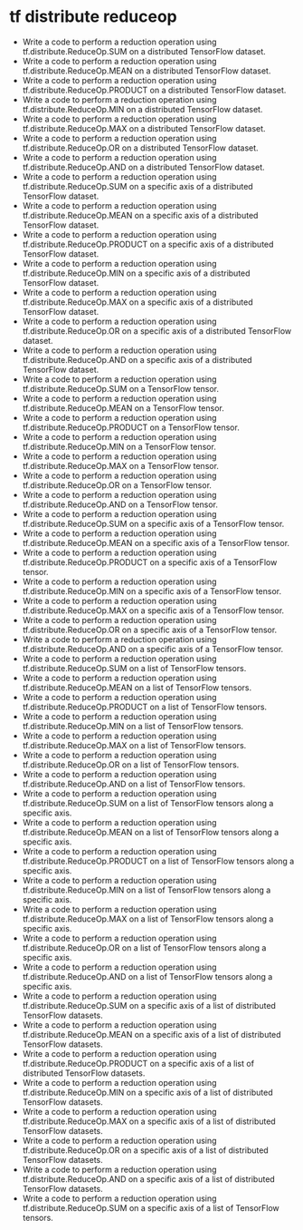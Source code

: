 # tf distribute reduceop

- Write a code to perform a reduction operation using tf.distribute.ReduceOp.SUM on a distributed TensorFlow dataset.
- Write a code to perform a reduction operation using tf.distribute.ReduceOp.MEAN on a distributed TensorFlow dataset.
- Write a code to perform a reduction operation using tf.distribute.ReduceOp.PRODUCT on a distributed TensorFlow dataset.
- Write a code to perform a reduction operation using tf.distribute.ReduceOp.MIN on a distributed TensorFlow dataset.
- Write a code to perform a reduction operation using tf.distribute.ReduceOp.MAX on a distributed TensorFlow dataset.
- Write a code to perform a reduction operation using tf.distribute.ReduceOp.OR on a distributed TensorFlow dataset.
- Write a code to perform a reduction operation using tf.distribute.ReduceOp.AND on a distributed TensorFlow dataset.
- Write a code to perform a reduction operation using tf.distribute.ReduceOp.SUM on a specific axis of a distributed TensorFlow dataset.
- Write a code to perform a reduction operation using tf.distribute.ReduceOp.MEAN on a specific axis of a distributed TensorFlow dataset.
- Write a code to perform a reduction operation using tf.distribute.ReduceOp.PRODUCT on a specific axis of a distributed TensorFlow dataset.
- Write a code to perform a reduction operation using tf.distribute.ReduceOp.MIN on a specific axis of a distributed TensorFlow dataset.
- Write a code to perform a reduction operation using tf.distribute.ReduceOp.MAX on a specific axis of a distributed TensorFlow dataset.
- Write a code to perform a reduction operation using tf.distribute.ReduceOp.OR on a specific axis of a distributed TensorFlow dataset.
- Write a code to perform a reduction operation using tf.distribute.ReduceOp.AND on a specific axis of a distributed TensorFlow dataset.
- Write a code to perform a reduction operation using tf.distribute.ReduceOp.SUM on a TensorFlow tensor.
- Write a code to perform a reduction operation using tf.distribute.ReduceOp.MEAN on a TensorFlow tensor.
- Write a code to perform a reduction operation using tf.distribute.ReduceOp.PRODUCT on a TensorFlow tensor.
- Write a code to perform a reduction operation using tf.distribute.ReduceOp.MIN on a TensorFlow tensor.
- Write a code to perform a reduction operation using tf.distribute.ReduceOp.MAX on a TensorFlow tensor.
- Write a code to perform a reduction operation using tf.distribute.ReduceOp.OR on a TensorFlow tensor.
- Write a code to perform a reduction operation using tf.distribute.ReduceOp.AND on a TensorFlow tensor.
- Write a code to perform a reduction operation using tf.distribute.ReduceOp.SUM on a specific axis of a TensorFlow tensor.
- Write a code to perform a reduction operation using tf.distribute.ReduceOp.MEAN on a specific axis of a TensorFlow tensor.
- Write a code to perform a reduction operation using tf.distribute.ReduceOp.PRODUCT on a specific axis of a TensorFlow tensor.
- Write a code to perform a reduction operation using tf.distribute.ReduceOp.MIN on a specific axis of a TensorFlow tensor.
- Write a code to perform a reduction operation using tf.distribute.ReduceOp.MAX on a specific axis of a TensorFlow tensor.
- Write a code to perform a reduction operation using tf.distribute.ReduceOp.OR on a specific axis of a TensorFlow tensor.
- Write a code to perform a reduction operation using tf.distribute.ReduceOp.AND on a specific axis of a TensorFlow tensor.
- Write a code to perform a reduction operation using tf.distribute.ReduceOp.SUM on a list of TensorFlow tensors.
- Write a code to perform a reduction operation using tf.distribute.ReduceOp.MEAN on a list of TensorFlow tensors.
- Write a code to perform a reduction operation using tf.distribute.ReduceOp.PRODUCT on a list of TensorFlow tensors.
- Write a code to perform a reduction operation using tf.distribute.ReduceOp.MIN on a list of TensorFlow tensors.
- Write a code to perform a reduction operation using tf.distribute.ReduceOp.MAX on a list of TensorFlow tensors.
- Write a code to perform a reduction operation using tf.distribute.ReduceOp.OR on a list of TensorFlow tensors.
- Write a code to perform a reduction operation using tf.distribute.ReduceOp.AND on a list of TensorFlow tensors.
- Write a code to perform a reduction operation using tf.distribute.ReduceOp.SUM on a list of TensorFlow tensors along a specific axis.
- Write a code to perform a reduction operation using tf.distribute.ReduceOp.MEAN on a list of TensorFlow tensors along a specific axis.
- Write a code to perform a reduction operation using tf.distribute.ReduceOp.PRODUCT on a list of TensorFlow tensors along a specific axis.
- Write a code to perform a reduction operation using tf.distribute.ReduceOp.MIN on a list of TensorFlow tensors along a specific axis.
- Write a code to perform a reduction operation using tf.distribute.ReduceOp.MAX on a list of TensorFlow tensors along a specific axis.
- Write a code to perform a reduction operation using tf.distribute.ReduceOp.OR on a list of TensorFlow tensors along a specific axis.
- Write a code to perform a reduction operation using tf.distribute.ReduceOp.AND on a list of TensorFlow tensors along a specific axis.
- Write a code to perform a reduction operation using tf.distribute.ReduceOp.SUM on a specific axis of a list of distributed TensorFlow datasets.
- Write a code to perform a reduction operation using tf.distribute.ReduceOp.MEAN on a specific axis of a list of distributed TensorFlow datasets.
- Write a code to perform a reduction operation using tf.distribute.ReduceOp.PRODUCT on a specific axis of a list of distributed TensorFlow datasets.
- Write a code to perform a reduction operation using tf.distribute.ReduceOp.MIN on a specific axis of a list of distributed TensorFlow datasets.
- Write a code to perform a reduction operation using tf.distribute.ReduceOp.MAX on a specific axis of a list of distributed TensorFlow datasets.
- Write a code to perform a reduction operation using tf.distribute.ReduceOp.OR on a specific axis of a list of distributed TensorFlow datasets.
- Write a code to perform a reduction operation using tf.distribute.ReduceOp.AND on a specific axis of a list of distributed TensorFlow datasets.
- Write a code to perform a reduction operation using tf.distribute.ReduceOp.SUM on a specific axis of a list of TensorFlow tensors.